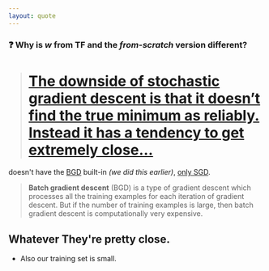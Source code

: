 ```yaml
---
layout: quote
---
```


### ❓ Why is $w$ from TF and the _from-scratch_ version different?

 > # [The downside of stochastic gradient descent is that it doesn’t find the true minimum as reliably. Instead it has a tendency to get extremely close...][1]


 <logos-tensorflow /> doesn't have the [BGD][2] built-in _(we did this earlier)_, [only SGD][3].

 > **Batch gradient descent** (BGD) is a type of gradient descent which processes all the training examples for each iteration of gradient descent. But if the number of training examples is large, then batch gradient descent is computationally very expensive. 

## Whatever <twemoji-man-shrugging class="animate-bounce" /> They're pretty close.

- Also our training set is small.

 [1]: https://towardsdatascience.com/understanding-gradient-descent-35a7e3007098
 [2]: https://medium.com/@kumaranupam2020/difference-between-batch-gradient-descent-bgd-minibatch-gradient-descent-mgd-and-stochastic-657efcb4194b
 [3]: https://www.tensorflow.org/api_docs/python/tf/keras/optimizers
 